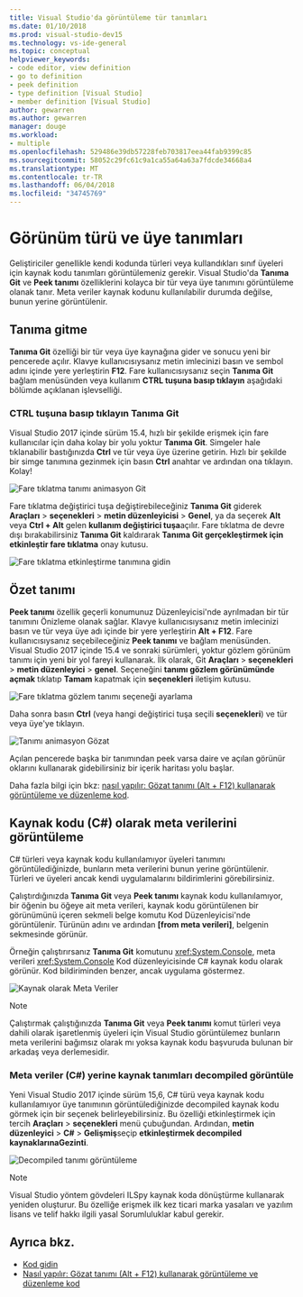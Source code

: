 ```yaml
---
title: Visual Studio'da görüntüleme tür tanımları
ms.date: 01/10/2018
ms.prod: visual-studio-dev15
ms.technology: vs-ide-general
ms.topic: conceptual
helpviewer_keywords:
- code editor, view definition
- go to definition
- peek definition
- type definition [Visual Studio]
- member definition [Visual Studio]
author: gewarren
ms.author: gewarren
manager: douge
ms.workload:
- multiple
ms.openlocfilehash: 529486e39db57228feb703817eea44fab9399c85
ms.sourcegitcommit: 58052c29fc61c9a1ca55a64a63a7fdcde34668a4
ms.translationtype: MT
ms.contentlocale: tr-TR
ms.lasthandoff: 06/04/2018
ms.locfileid: "34745769"
---
```

# <a name="view-type-and-member-definitions"></a>Görünüm türü ve üye tanımları

Geliştiriciler genellikle kendi kodunda türleri veya kullandıkları sınıf üyeleri için kaynak kodu tanımları görüntülemeniz gerekir. Visual Studio'da **Tanıma Git** ve **Peek tanımı** özelliklerini kolayca bir tür veya üye tanımını görüntüleme olanak tanır. Meta veriler kaynak kodunu kullanılabilir durumda değilse, bunun yerine görüntülenir.

## <a name="go-to-definition"></a>Tanıma gitme

**Tanıma Git** özelliği bir tür veya üye kaynağına gider ve sonucu yeni bir pencerede açılır. Klavye kullanıcısıysanız metin imlecinizi basın ve sembol adını içinde yere yerleştirin **F12**. Fare kullanıcısıysanız seçin **Tanıma Git** bağlam menüsünden veya kullanım **CTRL tuşuna basıp tıklayın** aşağıdaki bölümde açıklanan işlevselliği.

### <a name="ctrl-click-go-to-definition"></a>CTRL tuşuna basıp tıklayın Tanıma Git

Visual Studio 2017 içinde sürüm 15.4, hızlı bir şekilde erişmek için fare kullanıcılar için daha kolay bir yolu yoktur **Tanıma Git**. Simgeler hale tıklanabilir bastığınızda **Ctrl** ve tür veya üye üzerine getirin. Hızlı bir şekilde bir simge tanımına gezinmek için basın **Ctrl** anahtar ve ardından ona tıklayın. Kolay!

![Fare tıklatma tanımı animasyon Git](../ide/media/click_gotodef.gif)

Fare tıklatma değiştirici tuşa değiştirebileceğiniz **Tanıma Git** giderek **Araçları** > **seçenekleri** > **metin düzenleyicisi**   >  **Genel**, ya da seçerek **Alt** veya **Ctrl + Alt** gelen **kullanım değiştirici tuşa**açılır. Fare tıklatma de devre dışı bırakabilirsiniz **Tanıma Git** kaldırarak **Tanıma Git gerçekleştirmek için etkinleştir fare tıklatma** onay kutusu.

![Fare tıklatma etkinleştirme tanımına gidin](../ide/media/editor_options_mouse_click_gotodef.png)

## <a name="peek-definition"></a>Özet tanımı

**Peek tanımı** özellik geçerli konumunuz Düzenleyicisi'nde ayrılmadan bir tür tanımını Önizleme olanak sağlar. Klavye kullanıcısıysanız metin imlecinizi basın ve tür veya üye adı içinde bir yere yerleştirin **Alt + F12**. Fare kullanıcısıysanız seçebileceğiniz **Peek tanımı** ve bağlam menüsünden. Visual Studio 2017 içinde 15.4 ve sonraki sürümleri, yoktur gözlem görünüm tanımı için yeni bir yol fareyi kullanarak. İlk olarak, Git **Araçları** > **seçenekleri** > **metin düzenleyici** > **genel**. Seçeneğini **tanımı gözlem görünümünde açmak** tıklatıp **Tamam** kapatmak için **seçenekleri** iletişim kutusu.

![Fare tıklatma gözlem tanımı seçeneği ayarlama](../ide/media/editor_options_peek_view.png)

Daha sonra basın **Ctrl** (veya hangi değiştirici tuşa seçili **seçenekleri**) ve tür veya üye'ye tıklayın.

![Tanımı animasyon Gözat](../ide/media/peek_definition.gif)

Açılan pencerede başka bir tanımından peek varsa daire ve açılan görünür oklarını kullanarak gidebilirsiniz bir içerik haritası yolu başlar.

Daha fazla bilgi için bkz: [nasıl yapılır: Gözat tanımı (Alt + F12) kullanarak görüntüleme ve düzenleme kod](how-to-view-and-edit-code-by-using-peek-definition-alt-plus-f12.md).

## <a name="view-metadata-as-source-code-c"></a>Kaynak kodu (C#) olarak meta verilerini görüntüleme

C# türleri veya kaynak kodu kullanılamıyor üyeleri tanımını görüntülediğinizde, bunların meta verilerini bunun yerine görüntülenir. Türleri ve üyeleri ancak kendi uygulamalarını bildirimlerini görebilirsiniz.

Çalıştırdığınızda **Tanıma Git** veya **Peek tanımı** kaynak kodu kullanılamıyor, bir öğenin bu öğeye ait meta verileri, kaynak kodu görüntülenen bir görünümünü içeren sekmeli belge komutu Kod Düzenleyicisi'nde görüntülenir. Türünün adını ve ardından **[from meta verileri]**, belgenin sekmesinde görünür.

Örneğin çalıştırırsanız **Tanıma Git** komutunu <xref:System.Console>, meta verileri <xref:System.Console> Kod düzenleyicisinde C# kaynak kodu olarak görünür. Kod bildiriminden benzer, ancak uygulama göstermez.

![Kaynak olarak Meta Veriler](../ide/media/metadatasource.png)

> [!NOTE]
> Çalıştırmak çalıştığınızda **Tanıma Git** veya **Peek tanımı** komut türleri veya dahili olarak işaretlenmiş üyeleri için Visual Studio görüntülemez bunların meta verilerini bağımsız olarak mı yoksa kaynak kodu başvuruda bulunan bir arkadaş veya derlemesidir.

### <a name="view-decompiled-source-definitions-instead-of-metadata-c"></a>Meta veriler (C#) yerine kaynak tanımları decompiled görüntüle

Yeni Visual Studio 2017 içinde sürüm 15,6, C# türü veya kaynak kodu kullanılamıyor üye tanımının görüntülediğinizde decompiled kaynak kodu görmek için bir seçenek belirleyebilirsiniz. Bu özelliği etkinleştirmek için tercih **Araçları** > **seçenekleri** menü çubuğundan. Ardından, **metin düzenleyici** > **C#** > **Gelişmiş**seçip **etkinleştirmek decompiled kaynaklarınaGezinti**.

![Decompiled tanımı görüntüleme](media/go-to-definition-decompiled-sources.png)

> [!NOTE]
> Visual Studio yöntem gövdeleri ILSpy kaynak koda dönüştürme kullanarak yeniden oluşturur. Bu özelliğe erişmek ilk kez ticari marka yasaları ve yazılım lisans ve telif hakkı ilgili yasal Sorumluluklar kabul gerekir.

## <a name="see-also"></a>Ayrıca bkz.

- [Kod gidin](../ide/navigating-code.md)
- [Nasıl yapılır: Gözat tanımı (Alt + F12) kullanarak görüntüleme ve düzenleme kod](how-to-view-and-edit-code-by-using-peek-definition-alt-plus-f12.md)